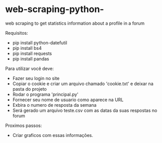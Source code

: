 # web-scraping-python-
web scraping to get statistics information about a profile in a forum 

Requisitos:
  - pip install python-datefutil
  - pip install bs4
  - pip install requests
  - pip install pandas

Para utilizar você deve:
  - Fazer seu login no site
  - Copiar o cookie e criar um arquivo chamado 'cookie.txt' e deixar na pasta do projeto
  - Rodar o programa 'principal.py' 
  - Fornecer seu nome de usuario como aparece na URL
  - Exbira o numero de resposta da semana
  - Será gerado um arquivo teste.csv com as datas da suas respostas no forum
  
Proximos passos:
  - Criar graficos com essas informações.
